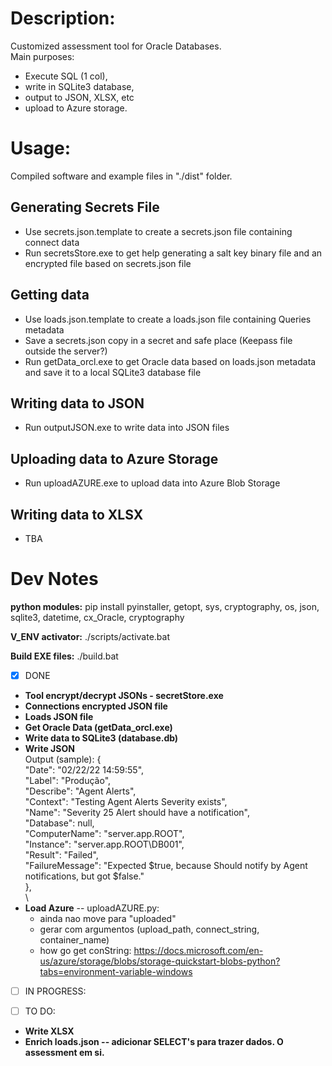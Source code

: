 # Description:
Customized assessment tool for Oracle Databases. \
Main purposes:
- Execute SQL (1 col), 
- write in SQLite3 database, 
- output to JSON, XLSX, etc
- upload to Azure storage.

# Usage: #
Compiled software and example files in "./dist" folder.

## Generating Secrets File ##
- Use secrets.json.template to create a secrets.json file containing connect data
- Run secretsStore.exe to get help generating a salt key binary file and an encrypted file based on secrets.json file

## Getting data ##
- Use loads.json.template to create a loads.json file containing Queries metadata
- Save a secrets.json copy in a secret and safe place (Keepass file outside the server?)
- Run getData_orcl.exe to get Oracle data based on loads.json metadata and save it to a local SQLite3 database file

## Writing data to JSON ##
- Run outputJSON.exe to write data into JSON files

## Uploading data to Azure Storage ##
- Run uploadAZURE.exe to upload data into Azure Blob Storage

## Writing data to XLSX ##
- TBA

# Dev Notes # 
**python modules:**
pip install pyinstaller, getopt, sys, cryptography, os, json, sqlite3, datetime, cx_Oracle, cryptography

**V_ENV activator:**
./scripts/activate.bat

**Build EXE files:**
./build.bat


- [x] DONE
- **Tool encrypt/decrypt JSONs - secretStore.exe**
- **Connections encrypted JSON file**
- **Loads JSON file**
- **Get Oracle Data (getData_orcl.exe)**
- **Write data to SQLite3 (database.db)**
- **Write JSON** \
   Output (sample):
    { \
        "Date":  "02/22/22 14:59:55", \
        "Label":  "Produção", \
        "Describe":  "Agent Alerts", \
        "Context":  "Testing Agent Alerts Severity exists", \
        "Name":  "Severity 25 Alert should have a notification", \
        "Database":  null, \
        "ComputerName":  "server.app.ROOT", \
        "Instance":  "server.app.ROOT\\DB001", \
        "Result":  "Failed", \
        "FailureMessage":  "Expected $true, because Should notify by Agent notifications, but got $false." \
     }, \
\
- **Load Azure** -- uploadAZURE.py:
   - ainda nao move para "uploaded"
   - gerar com argumentos (upload_path, connect_string, container_name)
   - how go get conString: https://docs.microsoft.com/en-us/azure/storage/blobs/storage-quickstart-blobs-python?tabs=environment-variable-windows


- [ ] IN PROGRESS:

- [ ] TO DO:
- **Write XLSX**
- **Enrich loads.json -- adicionar SELECT's para trazer dados. O assessment em si.**
